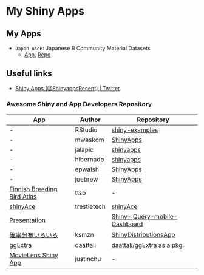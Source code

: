 # My Shiny Apps

## My Apps

* `Japan useR`: Japanese R Community Material Datasets
    * [App](http://uribo.shinyapps.io/Japan_useR), [Repo](https://github.com/uribo/ShinyApps/tree/master/japan.user)

## Useful links

* [Shiny Apps (@ShinyappsRecent) | Twitter](https://twitter.com/ShinyappsRecent)

### Awesome Shiny and App Developers Repository

| App | Author | Repository |
|-----|--------|------------|
| -   | RStudio | [shiny-examples](https://github.com/rstudio/shiny-examples) |
| - | mwaskom | [ShinyApps](https://github.com/mwaskom/ShinyApps) |
| - | jalapic | [shinyapps](https://github.com/jalapic/shinyapps) |
| - | hibernado | [shinyapps](https://github.com/hibernado/shinyapps) |
| - | epwalsh | [ShinyApps](https://github.com/epwalsh/ShinyApps) |
| - | joebrew | [ShinyApps](https://github.com/joebrew/ShinyApps) |
| [Finnish Breeding Bird Atlas](https://ttso.shinyapps.io/lintuatlas/) | ttso | - |
| [shinyAce](http://trestletech.github.io/shinyAce) | trestletech | [shinyAce](https://github.com/trestletech/shinyAce) |
| [Presentation](https://herimanitra.shinyapps.io/presentation/) | | [Shiny-jQuery-mobile-Dashboard](https://github.com/RanaivosonHerimanitra/Shiny-jQuery-mobile-Dashboard) |
| [確率分布いろいろ](https://ksmzn.shinyapps.io/statdist/) | ksmzn | [ShinyDistributionsApp](https://github.com/ksmzn/ShinyDistributionsApp) |
| [ggExtra](http://daattali.com:3838/ggExtra-ggMarginal-demo/) | daattali | [daattali/ggExtra](https://github.com/daattali/ggExtra) as a pkg. |
| [MovieLens Shiny App](https://justinchu.shinyapps.io/MovieLens-app/) | justinchu | - |